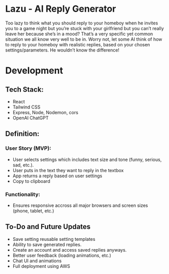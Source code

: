 # Lazu - AI Reply Generator
Too lazy to think what you should reply to your homeboy when he invites you to a game night but you’re stuck with your girlfriend but you can’t really leave her because she’s in a mood? That’s a very specific yet common situation we all know very well to be in. Worry not, let some AI think of how to reply to your homeboy with realistic replies, based on your chosen settings/parameters. He wouldn’t know the difference!

# Development
## Tech Stack:
- React
- Tailwind CSS
- Express, Node, Nodemon, cors
- OpenAI ChatGPT

## Definition:
### User Story (MVP):
- User selects settings which includes text size and tone (funny, serious, sad, etc.).
- User puts in the text they want to reply in the textbox
- App returns a reply based on user settings
- Copy to clipboard
### Functionality:
- Ensures responsive accross all major browsers and screen sizes (phone, tablet, etc.)

## To-Do and Future Updates
- Save setting reusable setting templates
- Ability to save generated replies.
- Create an account and access saved replies anyways.
- Better user feedback (loading animations, etc.)
- Chat UI and animations
- Full deployment using AWS